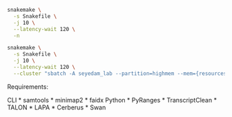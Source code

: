 ```bash
snakemake \
  -s Snakefile \
  -j 10 \
  --latency-wait 120 \
  -n
  ```


```bash
snakemake \
  -s Snakefile \
  -j 10 \
  --latency-wait 120 \
  --cluster "sbatch -A seyedam_lab --partition=highmem --mem={resources.mem_gb}GB -c {resources.threads} --mail-user=freese@uci.edu --mail-type=START,END,FAIL --time=72:00:00" -n
  ```

  Requirements:

  CLI
    * samtools
    * minimap2
    * faidx
  Python
    * PyRanges
    * TranscriptClean
    * TALON
    * LAPA
    * Cerberus
    * Swan
